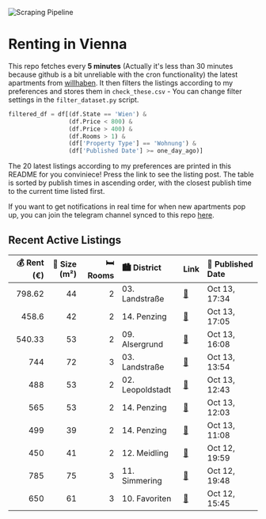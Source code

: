 ![Scraping Pipeline](https://github.com/AthomsG/renting-in-vienna/actions/workflows/run_pipeline.yml/badge.svg)


# Renting in Vienna

This repo fetches every **5 minutes** (Actually it's less than 30 minutes because github is a bit unreliable with the cron functionality) the latest apartments from [willhaben](https://www.willhaben.at/).
It then filters the listings according to my preferences and stores them in `check_these.csv` - You can change filter settings in the `filter_dataset.py` script.

```python
filtered_df = df[(df.State == 'Wien') & 
                 (df.Price < 800) &
                 (df.Price > 400) &
                 (df.Rooms > 1) &
                 (df['Property Type'] == 'Wohnung') &
                 (df['Published Date'] >= one_day_ago)]
```

The 20 latest listings according to my preferences are printed in this README for you conviniece! Press the link to see the listing post.
The table is sorted by publish times in ascending order, with the closest publish time to the current time listed first.

If you want to get notifications in real time for when new apartments pop up, you can join the telegram channel synced to this repo [here](https://t.me/+1HPAYOf5BSsyNTlk).

## Recent Active Listings

|   💰 Rent (€) |   📏 Size (m²) |   🛏️ Rooms | 🏙️ District      | Link                                                                                                                                                                                                                                                                                                               | 📅 Published Date   |
|-------------:|--------------:|-----------:|:-----------------|:-------------------------------------------------------------------------------------------------------------------------------------------------------------------------------------------------------------------------------------------------------------------------------------------------------------------|:-------------------|
|       798.62 |            44 |          2 | 03. Landstraße   | [🔗](https://www.willhaben.at/iad/immobilien/d/mietwohnungen/wien/wien-1030-landstra%C3%9Fe/1030-wien---absolut-neuwertig-%22panorama3%22-in-der-leopold-b%C3%B6hm-stra%C3%9Fe---2-zimmer-wohnung-mit-loggia-und-garagenplatz-1405391438/)                                                                          | Oct 13, 17:34      |
|       458.6  |            42 |          2 | 14. Penzing      | [🔗](https://www.willhaben.at/iad/immobilien/d/mietwohnungen/wien/wien-1140-penzing/unbefristete-genossenschaftswohnungen-mit-kaufoption-und-top-ausstattung-im-erstbezug-in-gr%C3%BCnlage-n%C3%A4he-auhofcenter%21-direktbesichtigung-am-mittwoch-den-15.10.25-von-08:00-uhr-bis-10:00-uhr-vor-ort.-h-1177863098/) | Oct 13, 17:05      |
|       540.33 |            53 |          2 | 09. Alsergrund   | [🔗](https://www.willhaben.at/iad/immobilien/d/mietwohnungen/wien/wien-1090-alsergrund/direktvergabe-2-zimmer-gemeindewohnung-1090-wien---n%C3%A4he-franz-josefs-bahnhof-1153588300/)                                                                                                                               | Oct 13, 16:08      |
|       744    |            72 |          3 | 03. Landstraße   | [🔗](https://www.willhaben.at/iad/immobilien/d/mietwohnungen/wien/wien-1030-landstra%C3%9Fe/%22direktvergabe-3-zimmer-%2B-wohnzimmer-1030-wien-n%C3%A4he-u3-kardinal-nagl-platz%22-797878979/)                                                                                                                      | Oct 13, 13:54      |
|       488    |            53 |          2 | 02. Leopoldstadt | [🔗](https://www.willhaben.at/iad/immobilien/d/mietwohnungen/wien/wien-1020-leopoldstadt/gem%C3%BCtliche-53m%C2%B2-singlemiete-im-trendviertel-n%C3%A4he-karmelitermarkt-%7C-2-zimmer-%7C-k%C3%BCche-bad-kombination-gesamtmiete-%E2%82%AC-488----%7C-1404194005/)                                                  | Oct 13, 12:43      |
|       565    |            53 |          2 | 14. Penzing      | [🔗](https://www.willhaben.at/iad/immobilien/d/mietwohnungen/wien/wien-1140-penzing/ger%C3%A4umige-2-zimmer-wohnung-%28wohnticket:-30.09.25%29-1452216840/)                                                                                                                                                         | Oct 13, 12:03      |
|       499    |            39 |          2 | 14. Penzing      | [🔗](https://www.willhaben.at/iad/immobilien/d/mietwohnungen/wien/wien-1140-penzing/1140-wien---sch%C3%B6ne-teilm%C3%B6blierte-2-zimmer-wohnung-befristung-5-jahre-1444026260/)                                                                                                                                     | Oct 13, 11:08      |
|       450    |            41 |          2 | 12. Meidling     | [🔗](https://www.willhaben.at/iad/immobilien/d/mietwohnungen/wien/wien-1120-meidling/2-zimmer-wohnung-im-erdgeschoss---direktvergabe-%28nur-mit-g%C3%BCltigem-wiener-wohn-ticket-vor-dem-30.09.2025%29-1991592446/)                                                                                                 | Oct 12, 19:59      |
|       785    |            75 |          3 | 11. Simmering    | [🔗](https://www.willhaben.at/iad/immobilien/d/mietwohnungen/wien/wien-1110-simmering/%28reserviert%29-gemeinde-wohnung-75m2-im-11.-bezirk-%28-nur-mit-wohnticket-vor-dem-31.03.2025%29-908634689/)                                                                                                                 | Oct 12, 19:48      |
|       650    |            61 |          3 | 10. Favoriten    | [🔗](https://www.willhaben.at/iad/immobilien/d/mietwohnungen/wien/wien-1100-favoriten/gemeindewohnung-2086863769/)                                                                                                                                                                                                  | Oct 12, 15:45      |
